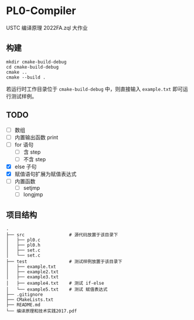 # PL0-Compiler

USTC 编译原理 2022FA.zql 大作业

## 构建

```
mkdir cmake-build-debug
cd cmake-build-debug
cmake ..
cmake --build .
```

若运行时工作目录位于 `cmake-build-debug` 中，则直接输入 `example.txt` 即可运行测试样例。

## TODO

- [ ] 数组
- [ ] 内置输出函数 print
- [ ] for 语句
  - [ ] 含 step
  - [ ] 不含 step
- [x] else 子句
- [x] 赋值语句扩展为赋值表达式
- [ ] 内置函数
  - [ ] setjmp
  - [ ] longjmp

## 项目结构

```
.
├── src                 # 源代码放置于该目录下
│   ├── pl0.c
│   ├── pl0.h
│   ├── set.c
│   └── set.c
├── test                # 测试样例放置于该目录下
│   ├── example.txt
│   ├── example2.txt
│   ├── example3.txt
│   ├── example4.txt    # 测试 if-else
│   └── example5.txt    # 测试 赋值表达式
├── .gitignore
├── CMakeLists.txt
├── README.md
└── 编译原理和技术实践2017.pdf
```
